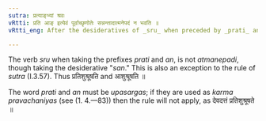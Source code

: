 ```yaml
---
sutra: प्रत्याङ्भ्यां श्रवः
vRtti: प्रति आङ् इत्येवं पूर्वाच्छृणोतेः सन्नन्तादात्मनेपदं न भवति ॥
vRtti_eng: After the desideratives of _sru_ when preceded by _prati_ and _an_ the _Atmanepada_ is not used.

---
```

The verb _sru_ when taking the prefixes _prati_ and _an_, is not _atmanepadi_, though taking the desiderative "_san_." This is also an exception to the rule of _sutra_ (I.3.57). Thus प्रतिशुश्रूषति and आशुश्रूषति ॥

The word _prati_ and _an_ must be _upasargas_; if they are used as _karma_ _pravachaniyas_ (see (1. 4.—83)) then the rule will not apply, as देवदत्तं प्रतिशुश्रूषते ॥